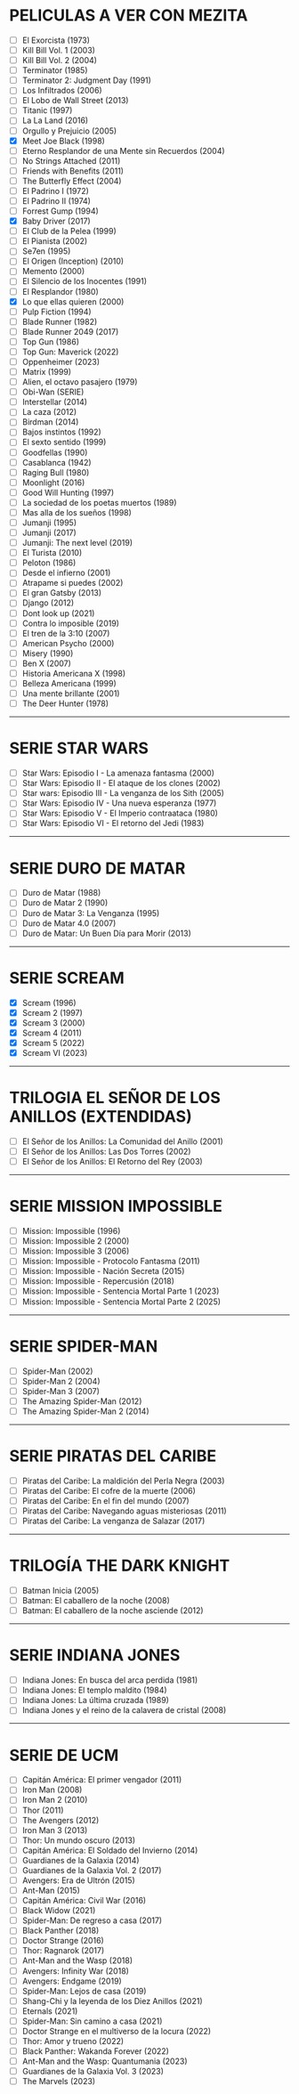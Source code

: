 # PELICULAS A VER CON MEZITA
- [ ] El Exorcista (1973)
- [ ] Kill Bill Vol. 1 (2003)
- [ ] Kill Bill Vol. 2 (2004)
- [ ] Terminator (1985)
- [ ] Terminator 2: Judgment Day (1991)
- [ ] Los Infiltrados (2006)
- [ ] El Lobo de Wall Street (2013)
- [ ] Titanic (1997)
- [ ] La La Land (2016)
- [ ] Orgullo y Prejuicio (2005)
- [x] Meet Joe Black (1998)
- [ ] Eterno Resplandor de una Mente sin Recuerdos (2004)
- [ ] No Strings Attached (2011)
- [ ] Friends with Benefits (2011)
- [ ] The Butterfly Effect (2004)
- [ ] El Padrino I (1972)
- [ ] El Padrino II (1974)
- [ ] Forrest Gump (1994)
- [x] Baby Driver (2017)
- [ ] El Club de la Pelea (1999)
- [ ] El Pianista (2002)
- [ ] Se7en (1995)
- [ ] El Origen (Inception) (2010)
- [ ] Memento (2000)
- [ ] El Silencio de los Inocentes (1991)
- [ ] El Resplandor (1980)
- [x] Lo que ellas quieren (2000)
- [ ] Pulp Fiction (1994)
- [ ] Blade Runner (1982)
- [ ] Blade Runner 2049 (2017)
- [ ] Top Gun (1986)
- [ ] Top Gun: Maverick (2022)
- [ ] Oppenheimer (2023)
- [ ] Matrix (1999)
- [ ] Alien, el octavo pasajero (1979)
- [ ] Obi-Wan (SERIE)
- [ ] Interstellar (2014)
- [ ] La caza (2012)
- [ ] Birdman (2014)
- [ ] Bajos instintos (1992)
- [ ] El sexto sentido (1999)
- [ ] Goodfellas (1990)
- [ ] Casablanca (1942)
- [ ] Raging Bull (1980)
- [ ] Moonlight (2016)
- [ ] Good Will Hunting (1997)
- [ ] La sociedad de los poetas muertos (1989)
- [ ] Mas alla de los sueños (1998)
- [ ] Jumanji (1995)
- [ ] Jumanji (2017)
- [ ] Jumanji: The next level (2019)
- [ ] El Turista (2010)
- [ ] Peloton (1986)
- [ ] Desde el infierno (2001)
- [ ] Atrapame si puedes (2002)
- [ ] El gran Gatsby (2013)
- [ ] Django (2012)
- [ ] Dont look up (2021)
- [ ] Contra lo imposible (2019)
- [ ] El tren de la 3:10 (2007)
- [ ] American Psycho (2000)
- [ ] Misery (1990)
- [ ] Ben X (2007)
- [ ] Historia Americana X (1998)
- [ ] Belleza Americana (1999)
- [ ] Una mente brillante (2001)
- [ ] The Deer Hunter (1978)

---  
  
# SERIE STAR WARS
- [ ] Star Wars: Episodio I - La amenaza fantasma (2000)
- [ ] Star Wars: Episodio II - El ataque de los clones (2002)
- [ ] Star wars: Episodio III - La venganza de los Sith (2005)
- [ ] Star Wars: Episodio IV - Una nueva esperanza (1977)
- [ ] Star Wars: Episodio V - El Imperio contraataca (1980)
- [ ] Star Wars: Episodio VI - El retorno del Jedi (1983)  
  
---  
  
# SERIE DURO DE MATAR
- [ ] Duro de Matar (1988)
- [ ] Duro de Matar 2 (1990)
- [ ] Duro de Matar 3: La Venganza (1995)
- [ ] Duro de Matar 4.0 (2007)
- [ ] Duro de Matar: Un Buen Día para Morir (2013)
  
---  
  
# SERIE SCREAM
- [x] Scream (1996)
- [x] Scream 2 (1997)
- [x] Scream 3 (2000)
- [x] Scream 4 (2011)
- [x] Scream 5 (2022)
- [x] Scream VI (2023)
  
---  
  
# TRILOGIA EL SEÑOR DE LOS ANILLOS (EXTENDIDAS)
- [ ] El Señor de los Anillos: La Comunidad del Anillo (2001)
- [ ] El Señor de los Anillos: Las Dos Torres (2002)
- [ ] El Señor de los Anillos: El Retorno del Rey (2003)
  
---  
  
# SERIE MISSION IMPOSSIBLE
- [ ] Mission: Impossible (1996)
- [ ] Mission: Impossible 2 (2000)
- [ ] Mission: Impossible 3 (2006)
- [ ] Mission: Impossible - Protocolo Fantasma (2011)
- [ ] Mission: Impossible - Nación Secreta (2015)
- [ ] Mission: Impossible - Repercusión (2018)
- [ ] Mission: Impossible - Sentencia Mortal Parte 1 (2023)
- [ ] Mission: Impossible - Sentencia Mortal Parte 2 (2025)
  
---  
  
# SERIE SPIDER-MAN
- [ ] Spider-Man (2002)
- [ ] Spider-Man 2 (2004)
- [ ] Spider-Man 3 (2007)
- [ ] The Amazing Spider-Man (2012)
- [ ] The Amazing Spider-Man 2 (2014)
  
---  
  
# SERIE PIRATAS DEL CARIBE
- [ ] Piratas del Caribe: La maldición del Perla Negra (2003)
- [ ] Piratas del Caribe: El cofre de la muerte (2006)
- [ ] Piratas del Caribe: En el fin del mundo (2007)
- [ ] Piratas del Caribe: Navegando aguas misteriosas (2011)
- [ ] Piratas del Caribe: La venganza de Salazar (2017)
  
---  
  
# TRILOGÍA THE DARK KNIGHT
- [ ] Batman Inicia (2005)
- [ ] Batman: El caballero de la noche (2008)
- [ ] Batman: El caballero de la noche asciende (2012)
  
---  
  
# SERIE INDIANA JONES
- [ ] Indiana Jones: En busca del arca perdida (1981)
- [ ] Indiana Jones: El templo maldito (1984)
- [ ] Indiana Jones: La última cruzada (1989)
- [ ] Indiana Jones y el reino de la calavera de cristal (2008)
  
---  
  
# SERIE DE UCM
- [ ] Capitán América: El primer vengador (2011)
- [ ] Iron Man (2008)
- [ ] Iron Man 2 (2010)
- [ ] Thor (2011)
- [ ] The Avengers (2012)
- [ ] Iron Man 3 (2013)
- [ ] Thor: Un mundo oscuro (2013)
- [ ] Capitán América: El Soldado del Invierno (2014)
- [ ] Guardianes de la Galaxia (2014)
- [ ] Guardianes de la Galaxia Vol. 2 (2017)
- [ ] Avengers: Era de Ultrón (2015)
- [ ] Ant-Man (2015)
- [ ] Capitán América: Civil War (2016)
- [ ] Black Widow (2021)
- [ ] Spider-Man: De regreso a casa (2017)
- [ ] Black Panther (2018)
- [ ] Doctor Strange (2016)
- [ ] Thor: Ragnarok (2017) 
- [ ] Ant-Man and the Wasp (2018)
- [ ] Avengers: Infinity War (2018)
- [ ] Avengers: Endgame (2019)
- [ ] Spider-Man: Lejos de casa (2019)
- [ ] Shang-Chi y la leyenda de los Diez Anillos (2021)
- [ ] Eternals (2021)
- [ ] Spider-Man: Sin camino a casa (2021)
- [ ] Doctor Strange en el multiverso de la locura (2022)
- [ ] Thor: Amor y trueno (2022)
- [ ] Black Panther: Wakanda Forever (2022)
- [ ] Ant-Man and the Wasp: Quantumania (2023)
- [ ] Guardianes de la Galaxia Vol. 3 (2023)
- [ ] The Marvels (2023)